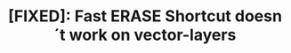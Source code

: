 ---
title: '[FIXED]: Fast ERASE Shortcut doesn´t work on vector-layers'
redirect_to:
  - 'https://discuss.pencil2d.org/t/fixed-fast-erase-shortcut-doesn-t-work-on-vector-layers/599'
---